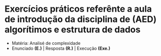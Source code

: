 # Exercícios práticos referênte a aula de introdução da disciplina de (AED) algorítimos e estrutura de dados

- Matéria: Analisé de complexidade
- Enunciado **(E.)** | Resposta **(R.)** | Execução **(Exe.)**
